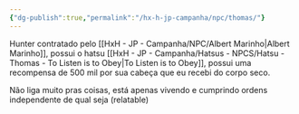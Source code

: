 ```yaml
---
{"dg-publish":true,"permalink":"/hx-h-jp-campanha/npc/thomas/"}
---
```


Hunter contratado pelo [[HxH - JP - Campanha/NPC/Albert Marinho\|Albert Marinho]], possui o hatsu [[HxH - JP - Campanha/Hatsus - NPCS/Hatsu - Thomas - To Listen is to Obey\|To Listen is to Obey]], possui uma recompensa de 500 mil por sua cabeça que eu recebi do corpo seco.

Não liga muito pras coisas, está apenas vivendo e cumprindo ordens independente de qual seja (relatable)

